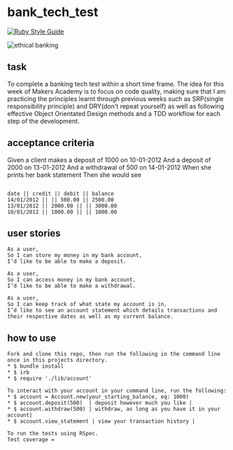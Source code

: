 # bank_tech_test

[![Ruby Style Guide](https://img.shields.io/badge/code_style-rubocop-brightgreen.svg)](https://github.com/rubocop/rubocop)

![ethical banking](https://user-images.githubusercontent.com/75075773/113856124-ba383100-9798-11eb-95de-e7d7e43e7e4a.jpg)


## task

 To complete a banking tech test within a short time frame. 
 The idea for this week of Makers Academy is to focus on code quality, making sure that I am practicing the principles learnt through previous weeks such as SRP(single responsibility principle) and DRY(don't repeat yourself) as well as following effective Object Orientated Design methods and a TDD workflow for each step of the development. 

## acceptance criteria

Given a client makes a deposit of 1000 on 10-01-2012
And a deposit of 2000 on 13-01-2012
And a withdrawal of 500 on 14-01-2012
When she prints her bank statement
Then she would see

```

date || credit || debit || balance
14/01/2012 || || 500.00 || 2500.00
13/01/2012 || 2000.00 || || 3000.00
10/01/2012 || 1000.00 || || 1000.00

```

## user stories

```
As a user,
So I can store my money in my bank account,
I’d like to be able to make a deposit.

As a user, 
So I can access money in my bank account,
I’d like to be able to make a withdrawal.

As a user,
So I can keep track of what state my account is in,
I’d like to see an account statement which details transactions and their respective dates as well as my current balance.
```

## how to use

```
Fork and clone this repo, then run the following in the command line once in this projects directory.
* $ bundle install
* $ irb
* $ require './lib/account'
```

```
To interact with your account in your command line, run the following:
* $ account = Account.new(your_starting_balance, eq: 1000)
* $ account.deposit(500)  | deposit however much you like |
* $ account.withdraw(500) | withdraw, as long as you have it in your account|
* $ account.view_statement | view your transaction history |

```

```
To run the tests using RSpec.
Test coverage = 
```